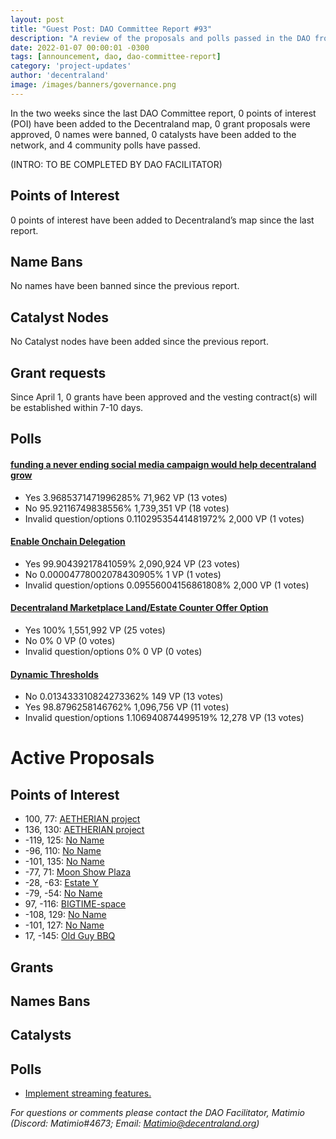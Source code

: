 ```yaml
---
layout: post
title: "Guest Post: DAO Committee Report #93"
description: "A review of the proposals and polls passed in the DAO from April 1 through April 15".
date: 2022-01-07 00:00:01 -0300
tags: [announcement, dao, dao-committee-report]
category: 'project-updates'
author: 'decentraland'
image: /images/banners/governance.png
---
```


In the two weeks since the last DAO Committee report, 0 points of interest (POI) have been added to the Decentraland map, 0 grant proposals were approved, 0 names were banned, 0 catalysts have been added to the network, and 4 community polls have passed.

(INTRO: TO BE COMPLETED BY DAO FACILITATOR)

## Points of Interest
0 points of interest have been added to Decentraland’s map since the last report.


## Name Bans

No names have been banned since the previous report.

## Catalyst Nodes
No Catalyst nodes have been added since the previous report.


## Grant requests
Since April 1, 0 grants have been approved and the vesting contract(s) will be established within 7-10 days.


## Polls

#### [funding a never ending social media campaign would help decentraland grow ](https://governance.decentraland.org/proposal/?id=3594f3da-3daa-4d17-89ab-ac4efb608790)

* Yes 3.9685371471996285% 71,962 VP (13 votes)
* No 95.92116749838556% 1,739,351 VP (18 votes)
* Invalid question/options 0.11029535441481972% 2,000 VP (1 votes)


#### [Enable Onchain Delegation](https://governance.decentraland.org/proposal/?id=6487a4dc-9403-4268-b000-46722495de79)

* Yes 99.90439217841059% 2,090,924 VP (23 votes)
* No 0.00004778002078430905% 1 VP (1 votes)
* Invalid question/options 0.09556004156861808% 2,000 VP (1 votes)


#### [Decentraland Marketplace Land/Estate Counter Offer Option](https://governance.decentraland.org/proposal/?id=e98d22ca-2e1b-40cd-aa4d-98072f337b3a)

* Yes 100% 1,551,992 VP (25 votes)
* No 0% 0 VP (0 votes)
* Invalid question/options 0% 0 VP (0 votes)


#### [Dynamic Thresholds](https://governance.decentraland.org/proposal/?id=ba6a317e-7133-4c76-baa4-22380c5e5135)

* No 0.013433310824273362% 149 VP (13 votes)
* Yes 98.8796258146762% 1,096,756 VP (11 votes)
* Invalid question/options 1.106940874499519% 12,278 VP (13 votes)



# Active Proposals

## Points of Interest

* 100, 77: [AETHERIAN project](https://governance.decentraland.org/proposal/?id=49a16c8b-892f-4a7d-a7e0-997a364b03cf)
* 136, 130: [AETHERIAN project](https://governance.decentraland.org/proposal/?id=97728c39-d093-40ea-9d4a-2c517f43be63)
* -119, 125: [No Name](https://governance.decentraland.org/proposal/?id=934a4d6d-c19c-4e53-a7cd-2e4dbe3c301a)
* -96, 110: [No Name](https://governance.decentraland.org/proposal/?id=b2dab394-0975-4796-beed-44d87aac8e07)
* -101, 135: [No Name](https://governance.decentraland.org/proposal/?id=76946bbd-1e5a-4547-ba25-556e5dd21a5d)
* -77, 71: [Moon Show Plaza](https://governance.decentraland.org/proposal/?id=7a85846c-00b8-4c33-b329-ac7adc093918)
* -28, -63: [Estate Y](https://governance.decentraland.org/proposal/?id=b4bb03ab-cb13-4bdf-9b12-488252bd14be)
* -79, -54: [No Name](https://governance.decentraland.org/proposal/?id=740e7145-a915-4a6e-b410-783f0331b973)
* 97, -116: [BIGTIME-space](https://governance.decentraland.org/proposal/?id=8a209337-7546-4f54-a80a-af4eb25c6066)
* -108, 129: [No Name](https://governance.decentraland.org/proposal/?id=2ce0b06e-0816-4f83-a13e-53c289864be9)
* -101, 127: [No Name](https://governance.decentraland.org/proposal/?id=ce971f66-f797-4920-bd9e-f0559c6465b8)
* 17, -145: [Old Guy BBQ](https://governance.decentraland.org/proposal/?id=d8926014-7fa2-49d5-acbe-0b572a8b2718)

## Grants


## Names Bans


## Catalysts


## Polls

* [Implement streaming features.](https://governance.decentraland.org/proposal/?id=acad46a3-ab7f-41bd-a9ed-2963facd7d57)

*For questions or comments please contact the DAO Facilitator, Matimio (Discord: Matimio#4673; Email: [Matimio@decentraland.org](mailto:Matimio@decentraland.org))*